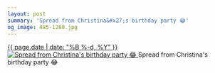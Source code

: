 ```yaml
---
layout: post
summary: 'Spread from Christina&#x27;s birthday party 😂'
og_image: 485-1280.jpg
---
```


<p>
 <time>
  <a href="/485">
   {{ page.date | date: "%B %-d, %Y" }}
  </a>
 </time>
 <a href="/485">
  <img alt="Spread from Christina's birthday party 😂" data-taken="4/4/2016" sizes="(min-width: 700px) 50vw, calc(100vw - 2rem)" src="{{ site.assets_url }}/485-640.jpg" srcset="{{ site.assets_url }}/485-1280.jpg 1280w, {{ site.assets_url }}/485-960.jpg 960w, {{ site.assets_url }}/485-640.jpg 640w, {{ site.assets_url }}/485-320.jpg 320w"/>
 </a>
 <span>
  Spread from Christina's birthday party 😂
 </span>
</p>
